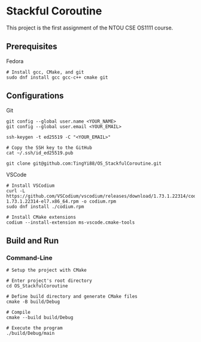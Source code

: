 # Stackful Coroutine

This project is the first assignment of the NTOU CSE OS1111 course.

## Prerequisites

Fedora

```shell
# Install gcc, CMake, and git
sudo dnf install gcc gcc-c++ cmake git
```

## Configurations

Git

```shell
git config --global user.name <YOUR_NAME>
git config --global user.email <YOUR_EMAIL>

ssh-keygen -t ed25519 -C "<YOUR_EMAIL>"

# Copy the SSH key to the GitHub
cat ~/.ssh/id_ed25519.pub

git clone git@github.com:TingYi88/OS_StackfulCoroutine.git
```

VSCode

```
# Install VSCodium
curl -L https://github.com/VSCodium/vscodium/releases/download/1.73.1.22314/codium-1.73.1.22314-el7.x86_64.rpm -o codium.rpm
sudo dnf install ./codium.rpm

# Install CMake extensions
codium --install-extension ms-vscode.cmake-tools
```

## Build and Run

### Command-Line
```
# Setup the project with CMake

# Enter project's root directory
cd OS_StackfulCoroutine

# Define build directory and generate CMake files
cmake -B build/Debug

# Compile
cmake --build build/Debug

# Execute the program
./build/Debug/main
```
